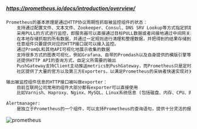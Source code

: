##### https://prometheus.io/docs/introduction/overview/
```txt
Prometheus的基本原理是通过HTTP协议周期性抓取被监控组件的状态：
    支持通过配置文件、文本文件、Zookeeper、Consul、DNS SRV Lookup等方式指定抓取目标
    采用PULL的方式进行监控，即服务器可以直接通过目标PULL数据或者间接地通过中间网关来Push数据
    在本地存储抓取的所有数据，并通过一定规则进行清理和整理数据，并把得到的结果存储到新的时间序列中
    任意组件只要提供对应的HTTP接口就可以接入监控。
    通过PromQL和其他API可视化地展示收集的数据
    支持很多方式的图表可视化，例如Grafana、自带的Promdash以及自身提供的模版引擎等等
    还提供HTTP API的查询方式，自定义所需要的输出
    PushGateway支持Client主动推送metrics到PushGateway，而Prometheus只是定时去Gateway上抓取数据
    社区提供了大量的官方以及第三方Exporters，以满足Prometheus的采纳者快速实现对关键业务及基础设施的监控需求

输出被监控组件信息的HTTP接口被叫做exporter：
    目前互联网公司常用的组件大部分都有exporter可以直接使用
    比如Varnish、Haproxy、Nginx、MySQL、Linux系统信息 (包括磁盘、内存、CPU、网络等等)

Alertmanager:
    是独立于Prometheus的一个组件，可以支持Prometheus的查询语句，提供十分灵活的报警方式
```
![prometheus](https://prometheus.io/assets/architecture.png)
